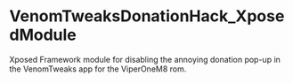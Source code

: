 VenomTweaksDonationHack_XposedModule
====================================

Xposed Framework module for disabling the annoying donation pop-up in the VenomTweaks app for the ViperOneM8 rom.
